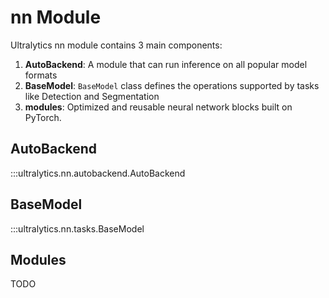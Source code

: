 # nn Module

Ultralytics nn module contains 3 main components:

1. **AutoBackend**: A module that can run inference on all popular model formats
2. **BaseModel**: `BaseModel` class defines the operations supported by tasks like Detection and Segmentation
3. **modules**: Optimized and reusable neural network blocks built on PyTorch.

## AutoBackend

:::ultralytics.nn.autobackend.AutoBackend

## BaseModel

:::ultralytics.nn.tasks.BaseModel

## Modules

TODO

